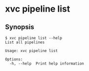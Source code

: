 # xvc pipeline list


## Synopsis 

```console
$ xvc pipeline list --help
List all pipelines

Usage: xvc pipeline list

Options:
  -h, --help  Print help information

```
